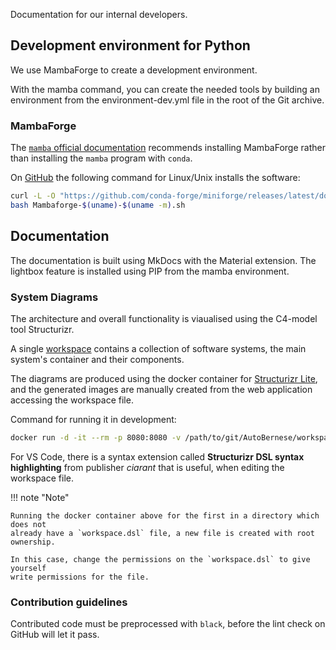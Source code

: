 
Documentation for our internal developers.


## Development environment for Python

We use MambaForge to create a development environment.

With the mamba command, you can create the needed tools by building an
environment from the environment-dev.yml file in the root of the Git archive.


### MambaForge

The [`mamba` official documentation][MAMBA-INSTALLATION] recommends installing
MambaForge rather than installing the `mamba` program with `conda`.

On [GitHub][MAMBA-INSTALLER] the following command for Linux/Unix installs the
software:

[MAMBA-INSTALLATION]: https://mamba.readthedocs.io/en/latest/installation.html
[MAMBA-INSTALLER]: https://github.com/conda-forge/miniforge#mambaforge

```sh
curl -L -O "https://github.com/conda-forge/miniforge/releases/latest/download/Mambaforge-$(uname)-$(uname -m).sh"
bash Mambaforge-$(uname)-$(uname -m).sh
```


## Documentation

The documentation is built using MkDocs with the Material extension. The
lightbox feature is installed using PIP from the mamba environment.


### System Diagrams

The architecture and overall functionality is viaualised using the C4-model tool
Structurizr.

A single [workspace][STRUCTURIZR-WORKSPACE-DSL] contains a collection of
software systems, the main system's container and their components.

[STRUCTURIZR-WORKSPACE-DSL]:
    https://github.com/sdfidk/autobernese/blob/main/workspace/structurizr/workspace.dsl

The diagrams are produced using the docker container for [Structurizr
Lite][STRUCTURIZR-LITE], and the generated images are manually created from the
web application accessing the workspace file.

[STRUCTURIZR-LITE]: https://structurizr.com/help/lite

Command for running it in development:

```sh
docker run -d -it --rm -p 8080:8080 -v /path/to/git/AutoBernese/workspace/structurizr:/usr/local/structurizr structurizr/lite
```

For VS Code, there is a syntax extension called **Structurizr DSL syntax
highlighting** from publisher *ciarant* that is useful, when editing the
workspace file.

!!! note "Note"

    Running the docker container above for the first in a directory which does not
    already have a `workspace.dsl` file, a new file is created with root ownership.

    In this case, change the permissions on the `workspace.dsl` to give yourself
    write permissions for the file.


### Contribution guidelines

Contributed code must be preprocessed with `black`, before the lint check on
GitHub will let it pass.
